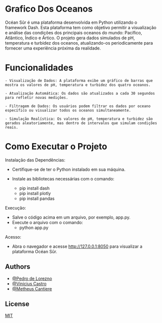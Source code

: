 
# Grafico Dos Oceanos

Océan Sûr é uma plataforma desenvolvida em Python utilizando o framework Dash. Esta plataforma tem como objetivo permitir a visualização e análise das condições dos principais oceanos do mundo: Pacífico, Atlântico, Índico e Ártico. O projeto gera dados simulados de pH, temperatura e turbidez dos oceanos, atualizando-os periodicamente para fornecer uma experiência próxima da realidade.

# Funcionalidades
    - Visualização de Dados: A plataforma exibe um gráfico de barras que mostra os valores de pH, temperatura e turbidez dos quatro oceanos.

    - Atualização Automática: Os dados são atualizados a cada 30 segundos para refletir novas medições.

    - Filtragem de Dados: Os usuários podem filtrar os dados por oceano específico ou visualizar todos os oceanos simultaneamente.

    - Simulação Realística: Os valores de pH, temperatura e turbidez são gerados aleatoriamente, mas dentro de intervalos que simulam condições reais.


# Como Executar o Projeto
Instalação das Dependências:

-   Certifique-se de ter o Python instalado em sua máquina.

- Instale as bibliotecas necessárias com o comando:
    -   pip install dash
    -   pip install plotly
    -   pip install pandas

      



Execução:

- Salve o código acima em um arquivo, por exemplo, app.py.
- Execute o arquivo com o comando:
    - python app.py

Acesso:
- Abra o navegador e acesse http://127.0.0.1:8050 para visualizar a plataforma Océan Sûr.
## Authors

- [@Pedro de Lorezno](https://github.com/PedroLorenzop)
- [@Vinicius Castro](https://github.com/ViniciusCastroo)
- [@Metheus Cantiere](https://github.com/matheuscantiere)

## License

[MIT](https://choosealicense.com/licenses/mit/)

